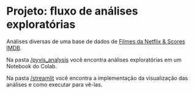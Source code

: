 # Projeto: ﬂuxo de análises exploratórias

Análises diversas de uma base de dados de [Filmes da Netflix & Scores IMDB](https://www.kaggle.com/datasets/luiscorter/netflix-original-films-imdb-scores).

Na pasta [/pyvis_analysis](https://github.com/nataly-enne/network_analysis/tree/main/u3_project/pyvis_analysis) você encontra análises exploratórias em um Notebook do Colab.

Na pasta [/streamlit](https://github.com/nataly-enne/network_analysis/blob/main/u3_project/streamlit) você encontra a implementação da visualização das análises e como executar para vê-las.
